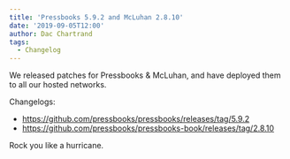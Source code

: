 ```yaml
---
title: 'Pressbooks 5.9.2 and McLuhan 2.8.10'
date: '2019-09-05T12:00'
author: Dac Chartrand
tags:
  - Changelog
---
```


We released patches for Pressbooks & McLuhan, and have deployed them to all our hosted
networks.

Changelogs:

- <https://github.com/pressbooks/pressbooks/releases/tag/5.9.2>
- <https://github.com/pressbooks/pressbooks-book/releases/tag/2.8.10>

Rock you like a hurricane.
